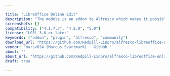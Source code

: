```yaml
---

title: "LibreOffice Online Edit"
description: "The module is an addon to Alfresco which makes it possible to edit documents online in LibreOffice over CMIS from the browser. This allows for a seamless integration of the open source document suite LibreOffice with Alfresco, making it easy to adopt an open source alternative for document management in your organization."
screenshots: []
compatibility: ["4.1.7.3", "4.2.0", "5.0"]
license: "LGPL-3.0-or-later"
keywords: ["addon", "plugin", "alfresco", "community"]
download_url: "https://github.com/Redpill-Linpro/alfresco-libreoffice-online-edit/releases"
vendor: "marsv024 (Marcus Svartmark) · GitHub ‌"
about: ""
about_url: "https://github.com/Redpill-Linpro/alfresco-libreoffice-online-edit/tree/develop"
draft: true

---
```

